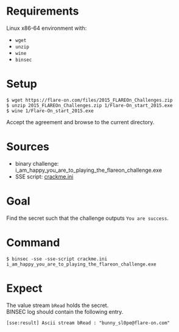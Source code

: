 # Requirements

Linux x86-64 environment with:
- `wget`
- `unzip`
- `wine`
- `binsec`

# Setup

```console
$ wget https://flare-on.com/files/2015_FLAREOn_Challenges.zip
$ unzip 2015_FLAREOn_Challenges.zip 1/Flare-On_start_2015.exe
$ wine 1/Flare-On_start_2015.exe
```
Accept the agreement and browse to the current directory.

# Sources

- binary challenge:     i\_am\_happy\_you\_are\_to\_playing\_the\_flareon\_challenge.exe
- SSE script:           [crackme.ini](./crackme.ini)

# Goal

Find the secret such that the challenge outputs `You are success`.

# Command

```console
$ binsec -sse -sse-script crackme.ini i_am_happy_you_are_to_playing_the_flareon_challenge.exe
```

# Expect

The value stream `bRead` holds the secret.  
BINSEC log should contain the following entry.

```console
[sse:result] Ascii stream bRead : "bunny_sl0pe@flare-on.com"
```
